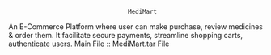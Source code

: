                                      MediMart
            
An E-Commerce Platform where user can make purchase, review medicines & order them. It facilitate 
secure payments, streamline shopping carts, authenticate users.
Main File :: MediMart.tar File
